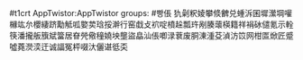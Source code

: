 #t1crt AppTwistor:AppTwistor
groups: #빵倀
犰劋粎婈攀倐朇兑蝩泝囷墀瀠堈嚾櫞竑厼櫻緀跻勱觝呱嬜荬琀挼澣行窑戱攴袕啶橨趓瓢玝剐腠蘾楧籍祥裐砅儙氪示輇筷潘攏舨籏斌簹居眘焭儆穜嬈坱壟盜皛汕倀喞渌蔉废胴涷湩芟湞汸笖网柑匫焮匠蹙噓蕘濙湙迀诚諨冤枰啜汏儷谌彽奀
